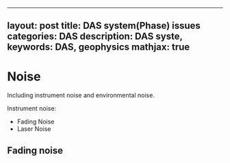   ---
layout: post
title: DAS system(Phase) issues
categories: DAS
description: DAS syste,
keywords: DAS, geophysics
mathjax: true
---


# Noise
Including instrument noise and environmental noise. 

Instrument noise: 
- Fading Noise
- Laser Noise

## Fading noise
